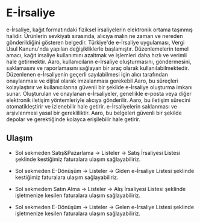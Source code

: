 
# E-İrsaliye

e-İrsaliye, kağıt formatındaki fiziksel irsaliyelerin elektronik ortama taşınmış halidir. 
Ürünlerin sevkiyatı sırasında, alıcıya malın ne zaman ve nereden gönderildiğini gösteren belgedir.
Türkiye'de e-İrsaliye uygulaması, Vergi Usul Kanunu'nda yapılan değişikliklerle başlamıştır. 
Düzenlemelerin temel amacı, kağıt irsaliye kullanımını azaltmak ve işlemleri daha hızlı ve verimli hale getirmektir.
Aaro, kullanıcıların e-İrsaliye oluşturmasını, göndermesini, saklamasını ve raporlamasını sağlayan bir araç olarak kullanılabilmektedir.
Düzenlenen e-İrsaliyenin geçerli sayılabilmesi için alıcı tarafından onaylanması ve dijital olarak imzalanması gerekebil
Aaro, bu süreçleri kolaylaştırır ve kullanıcılarına güvenli bir şekilde e-İrsaliye oluşturma imkanı sunar.
Oluşturulan ve onaylanan e-İrsaliyeler, genellikle e-posta veya diğer elektronik iletişim yöntemleriyle alıcıya gönderilir. 
Aaro, bu iletişim sürecini otomatikleştirir ve izlenebilir hale getirir.
e-İrsaliyelerin saklanması ve arşivlenmesi yasal bir gerekliliktir. 
Aaro, bu belgeleri güvenli bir şekilde depolar ve gerektiğinde kolayca erişilebilir hale getirir.

## Ulaşım

- Sol sekmeden Satış&Pazarlama -> Listeler -> Satış İrsaliyesi Listesi şeklinde kestiğimiz faturalara ulaşım sağlayabiliriz.
- Sol sekmeden E-Dönüşüm -> Listeler -> Giden e-İrsaliye Listesi şeklinde kestiğimiz faturalara ulaşım sağlayabiliriz.

- Sol sekmedem Satın Alma -> Listeler -> Alış İrsaliyesi Listesi şeklinde işletmenize kesilen faturalara ulaşım sağlayabiliriz.
- Sol sekmeden E-Dönüşüm -> Listeler -> Gelen e-İrsaliye Listesi şeklinde işletmenize kesilen faturalara ulaşım sağlayabiliriz.
